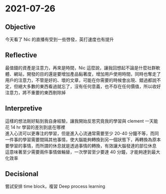 # 2021-07-26

## Objective

今天看了 Nic 的直播有受到一些啓發，英打速度也有提升  

## Reflective

最值錢的資產是注意力，再來是時間，Nic 這麼說，讓我回想起不論是什麼社群軟體、網站，開發的目的還是要增加產品黏著度，增加用戶使用時間，同時也奪走了用戶的注意力，不管是好的、壞的文章，可能在你需要的時候會出現、錯過都說不定，但絕大多數的東西看過就忘了，沒有任何意義，也不存在任何價值，所以收好注意力，將不重要的東西剔除掉

## Interpretive

這樣的想法剛好點到我自身經驗，讓我開始反思究竟我的學習與 clement 一天能花 14 hr 學習的差別到底在哪裡  
進入心流可以更專注的學習，但是進入心流通常需要至少 20-40 分鐘不等，而同一件事的學習需要間隔其他事情，使大腦能夠轉換到另一個狀態下，再轉換為原本要學習的事情，而所謂的休息就是透過事情的轉換，有效讓大腦發達的部位休息  
這意味著至少需要兩件事情做輪替，一次學習至少要達 40 分鐘，才能夠達到最大化效率

## Decisional

嘗試安排 time block，複習 Deep process learning
